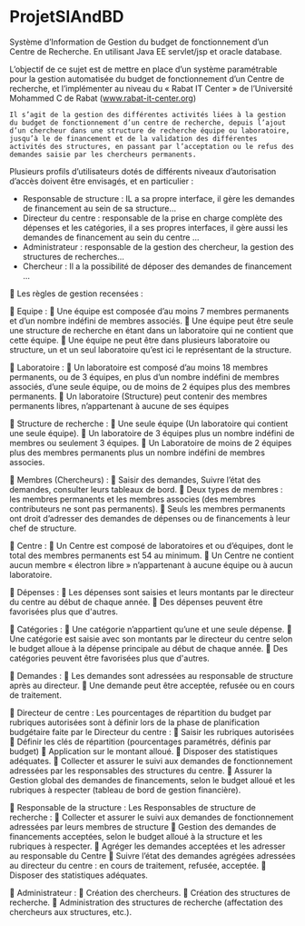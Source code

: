 # ProjetSIAndBD
Système d’Information de Gestion du budget de fonctionnement d’un Centre de Recherche.
En utilisant Java EE servlet/jsp et oracle database.

L’objectif de ce sujet est de mettre en place d’un système paramétrable pour la gestion automatisée du budget de fonctionnement d’un Centre de recherche, et l’implémenter au niveau du « Rabat IT Center » de l’Université Mohammed C de Rabat (www.rabat-it-center.org)

	Il s’agit de la gestion des différentes activités liées à la gestion du budget de fonctionnement d’un centre de recherche, depuis l’ajout d’un chercheur dans une structure de recherche équipe ou laboratoire, jusqu’à le de financement et de la validation des différentes activités des structures, en passant par l’acceptation ou le refus des demandes saisie par les chercheurs permanents. 

Plusieurs profils d’utilisateurs dotés de différents niveaux d’autorisation d’accès doivent être envisagés, et en particulier : 
- Responsable de structure : IL a sa propre interface, il gère les demandes de financement au sein de sa structure…
- Directeur du centre : responsable de la prise en charge complète des dépenses et les catégories, il a ses propres interfaces, il gère aussi les demandes de financement au sein du centre …
- Administrateur : responsable de la gestion des chercheur, la gestion des structures de recherches…
- Chercheur : Il a la possibilité de déposer des demandes de financement …

	Les règles de gestion recensées :


	Equipe :
	Une équipe est composée d’au moins 7 membres permanents et d’un nombre indéfini de membres associés.
	Une équipe peut être seule une structure de recherche en étant dans un laboratoire qui ne contient que cette équipe. 
	Une équipe ne peut être dans plusieurs laboratoire ou structure, un et un seul laboratoire qu’est ici le représentant de la structure.

	Laboratoire :
	Un laboratoire est composé d’au moins 18 membres permanents, ou de 3 équipes, en plus d’un nombre indéfini de membres associés, d’une seule équipe, ou de moins de 2 équipes plus des membres permanents.
	Un laboratoire (Structure) peut contenir des membres permanents libres, n’appartenant à aucune de ses équipes

	Structure de recherche :
	Une seule équipe (Un laboratoire qui contient une seule équipe).
	Un laboratoire de 3 équipes plus un nombre indéfini de membres ou seulement 3 équipes.
	Un Laboratoire de moins de 2 équipes plus des membres permanents plus un nombre indéfini de membres associes.

	Membres (Chercheurs) :
	Saisir des demandes, Suivre l’état des demandes, consulter leurs tableaux de bord.
	Deux types de membres : les membres permanents et les membres associes (des membres contributeurs ne sont pas permanents).
	Seuls les membres permanents ont droit d’adresser des demandes de dépenses ou de financements à leur chef de structure.
			


	Centre :
	Un Centre est composé de laboratoires et ou d’équipes, dont le total des membres permanents est 54 au minimum.
	Un Centre ne contient aucun membre « électron libre » n’appartenant à aucune équipe ou à aucun laboratoire.
 
	Dépenses :
	Les dépenses sont saisies et leurs montants par le directeur du centre au début de chaque année.
	Des dépenses peuvent être favorisées plus que d'autres.

	Catégories :
	Une catégorie n’appartient qu’une et une seule dépense.
	Une catégorie est saisie avec son montants par le directeur du centre selon le budget alloue à la dépense principale au début de chaque année. 
	Des catégories peuvent être favorisées plus que d'autres.

	Demandes :
	Les demandes sont adressées au responsable de structure après au directeur.
	Une demande peut être acceptée, refusée ou en cours de traitement. 

	Directeur de centre :
Les pourcentages de répartition du budget par rubriques autorisées sont à définir lors de la phase de planification budgétaire faite par le Directeur du centre :
	Saisir les rubriques autorisées
	Définir les clés de répartition (pourcentages paramétrés, définis par budget)
	Application sur le montant alloué.
	Disposer des statistiques adéquates.
	Collecter et assurer le suivi aux demandes de fonctionnement adressées par les responsables des structures du centre.
	Assurer la Gestion global des demandes de financements, selon le budget alloué et les rubriques à respecter (tableau de bord de gestion financière).



	Responsable de la structure :
Les Responsables de structure de recherche :
	Collecter et assurer le suivi aux demandes de fonctionnement adressées par leurs membres de structure
	Gestion des demandes de financements acceptées, selon le budget alloué à la structure et les rubriques à respecter.
	Agréger les demandes acceptées et les adresser au responsable du Centre 
	Suivre l’état des demandes agrégées adressées au directeur du centre : en cours de traitement, refusée, acceptée.
	Disposer des statistiques adéquates.


	Administrateur :
	Création des chercheurs.
	Création des structures de recherche.
	Administration des structures de recherche (affectation des chercheurs aux structures, etc.).

